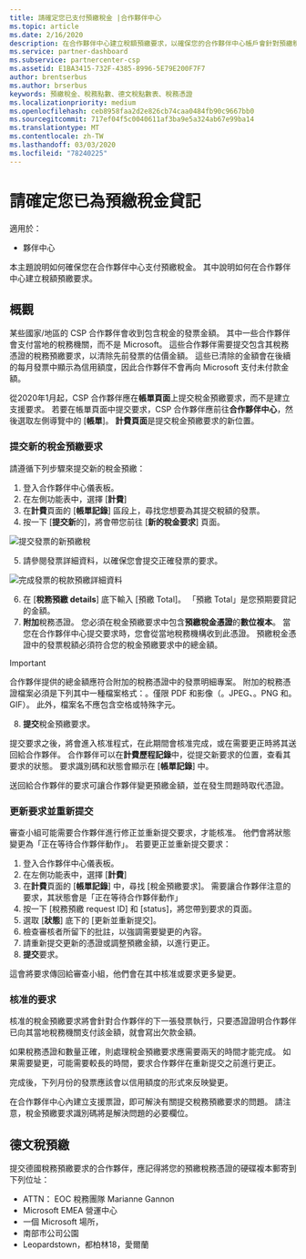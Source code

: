 ```yaml
---
title: 請確定您已支付預繳稅金 |合作夥伴中心
ms.topic: article
ms.date: 2/16/2020
description: 在合作夥伴中心建立稅額預繳要求，以確保您的合作夥伴中心帳戶會針對預繳稅金而貸。
ms.service: partner-dashboard
ms.subservice: partnercenter-csp
ms.assetid: E1BA3415-732F-4385-8996-5E79E200F7F7
author: brentserbus
ms.author: brserbus
keywords: 預繳稅金、稅務點數、德文稅點數表、稅務憑證
ms.localizationpriority: medium
ms.openlocfilehash: ceb8958faa2d2e826cb74caa0484fb90c9667bb0
ms.sourcegitcommit: 717ef04f5c0040611af3ba9e5a324ab67e99ba14
ms.translationtype: MT
ms.contentlocale: zh-TW
ms.lasthandoff: 03/03/2020
ms.locfileid: "78240225"
---
```

# <a name="make-sure-you-are-credited-for-withholding-tax"></a>請確定您已為預繳稅金貸記

適用於：

- 夥伴中心

本主題說明如何確保您在合作夥伴中心支付預繳稅金。 其中說明如何在合作夥伴中心建立稅額預繳要求。

## <a name="overview"></a>概觀

某些國家/地區的 CSP 合作夥伴會收到包含稅金的發票金額。 其中一些合作夥伴會支付當地的稅務機關，而不是 Microsoft。 這些合作夥伴需要提交包含其稅務憑證的稅務預繳要求，以清除先前發票的估價金額。 這些已清除的金額會在後續的每月發票中顯示為信用額度，因此合作夥伴不會再向 Microsoft 支付未付款金額。

從2020年1月起，CSP 合作夥伴應在**帳單頁面**上提交稅金預繳要求，而不是建立支援要求。 若要在帳單頁面中提交要求，CSP 合作夥伴應前往**合作夥伴中心**，然後選取左側導覽中的 [**帳單**]。 **計費頁面**是提交稅金預繳要求的新位置。 

### <a name="submit-a-new-tax-withholding-request"></a>提交新的稅金預繳要求

請遵循下列步驟來提交新的稅金預繳：

1. 登入合作夥伴中心儀表板。
2. 在左側功能表中，選擇 [**計費**]
3. 在**計費**頁面的 [**帳單記錄**] 區段上，尋找您想要為其提交稅額的發票。
4. 按一下 [**提交新**的]，將會帶您前往 [**新的稅金要求**] 頁面。

![提交發票的新預繳稅](images/wht1.png)

5. 請參閱發票詳細資料，以確保您會提交正確發票的要求。

![完成發票的稅款預繳詳細資料](images/wht2.png)

6. 在 [**稅務預繳 details**] 底下輸入 [預繳 Total]。 「預繳 Total」是您預期要貸記的金額。
7. **附加**稅務憑證。 您必須在稅金預繳要求中包含**預繳稅金憑證**的**數位複本**。 當您在合作夥伴中心提交要求時，您會從當地稅務機構收到此憑證。 預繳稅金憑證中的發票稅額必須符合您的稅金預繳要求中的總金額。 

> [!IMPORTANT]
> 合作夥伴提供的總金額應符合附加的稅務憑證中的發票明細專案。 附加的稅務憑證檔案必須是下列其中一種檔案格式：。僅限 PDF 和影像（。JPEG、。PNG 和。GIF）。 此外，檔案名不應包含空格或特殊字元。

8. **提交**稅金預繳要求。

提交要求之後，將會進入核准程式，在此期間會核准完成，或在需要更正時將其送回給合作夥伴。 合作夥伴可以在**計費歷程記錄**中，從提交新要求的位置，查看其要求的狀態。 要求識別碼和狀態會顯示在 [**帳單記錄**] 中。

送回給合作夥伴的要求可讓合作夥伴變更預繳金額，並在發生問題時取代憑證。 

### <a name="update-request-and-resubmit"></a>更新要求並重新提交

審查小組可能需要合作夥伴進行修正並重新提交要求，才能核准。 他們會將狀態變更為「正在等待合作夥伴動作」。 若要更正並重新提交要求：
 
1. 登入合作夥伴中心儀表板。
2. 在左側功能表中，選擇 [**計費**]
3. 在**計費**頁面的 [**帳單記錄**] 中，尋找 [稅金預繳要求]。 需要讓合作夥伴注意的要求，其狀態會是「正在等待合作夥伴動作」
4. 按一下 [稅務預繳 request ID] 和 [status]，將您帶到要求的頁面。
5. 選取 [**狀態**] 底下的 [更新並重新提交]。
6. 檢查審核者所留下的批註，以強調需要變更的內容。
7. 請重新提交更新的憑證或調整預繳金額，以進行更正。
8. **提交**要求。 

這會將要求傳回給審查小組，他們會在其中核准或要求更多變更。
 
### <a name="approved-requests"></a>核准的要求

核准的稅金預繳要求將會針對合作夥伴的下一張發票執行，只要憑證證明合作夥伴已向其當地稅務機關支付該金額，就會寫出欠款金額。

如果稅務憑證和數量正確，則處理稅金預繳要求應需要兩天的時間才能完成。 如果需要變更，可能需要較長的時間，要求合作夥伴在重新提交之前進行更正。

完成後，下列月份的發票應該會以信用額度的形式來反映變更。
 
在合作夥伴中心內建立支援票證，即可解決有關提交稅務預繳要求的問題。 請注意，稅金預繳要求識別碼將是解決問題的必要欄位。

## <a name="german-tax-withholding"></a>德文稅預繳

提交德國稅務預繳要求的合作夥伴，應記得將您的預繳稅務憑證的硬碟複本郵寄到下列位址： 

- ATTN： EOC 稅務團隊 Marianne Gannon
- Microsoft EMEA 營運中心
- 一個 Microsoft 場所，
- 南部市公司公園
- Leopardstown，都柏林18，愛爾蘭

